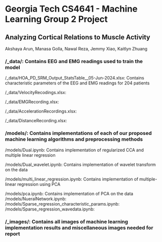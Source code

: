 # Georgia Tech CS4641 - Machine Learning Group 2 Project
## Analyzing Cortical Relations to Muscle Activity
Akshaya Arun, Manasa Golla, Nawal Reza, Jemmy Xiao, Kaitlyn Zhuang

### /_data/: Contains EEG and EMG readings used to train the model

/_data/HOA_PD_SRM_Output_StatsTable__05-Jun-2024.xlsx: Contains characteristic parameters of the EEG and EMG readings for 204 patients

/_data/VelocityRecodings.xlsx:

/_data/EMGRecording.xlsx:

/_data/AccelerationRecordings.xlsx:

/_data/DistanceRecording.xlsx:

### /models/: Contains implementations of each of our proposed machine learning algorithms and preprocessing methods

/models/Dual.ipynb: Contains implementation of regularized CCA and multiple linear regression

/models/Dual_wavelet.ipynb: Contains implementation of wavelet transform on the data

/models/multi_linear_regression.ipynb: Contains implementation of multiple-linear regression using PCA

/models/pca.ipynb: Contains implementation of PCA on the data
/models/NueralNetwork.ipynb:
/models/Sparse_regression_characteristic_params.ipynb:
/models/Sparse_regression_wavedata.ipynb:


### /_images/: Contains all images of machine learning implementation results and miscellaneous images needed for report

